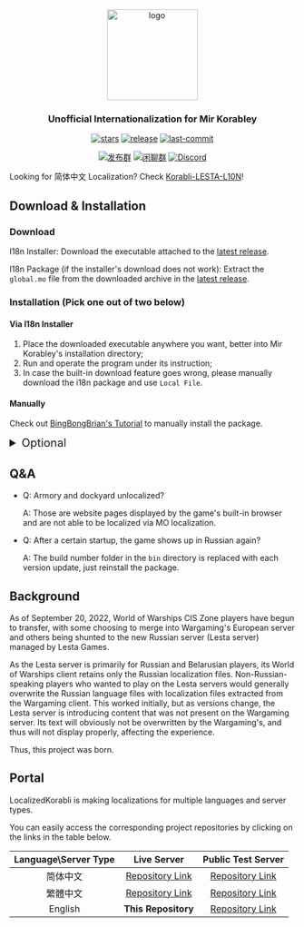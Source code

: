 <div align=center>

  <img  width="160" src="https://github.com/LocalizedKorabli/Korabli-LESTA-L10N/assets/81358657/26415d14-c46e-4bdd-aa26-f7f0234911ce" alt="logo">

<h3>Unofficial Internationalization for Mir Korabley</h3>

[![stars](https://img.shields.io/github/stars/LocalizedKorabli/Korabli-LESTA-I18N.svg?style=for-the-badge)](https://github.com/LocalizedKorabli/Korabli-LESTA-I18N/stargazers)
[![release](https://img.shields.io/github/release/LocalizedKorabli/Korabli-LESTA-I18N.svg?style=for-the-badge)](https://github.com/LocalizedKorabli/Korabli-LESTA-I18N/releases/latest)
[![last-commit](https://img.shields.io/github/last-commit/LocalizedKorabli/Korabli-LESTA-I18N.svg?style=for-the-badge)](https://github.com/LocalizedKorabli/Korabli-LESTA-I18N/commit)

[![发布群](https://img.shields.io/badge/QQ-Publish-red?style=for-the-badge)](https://qm.qq.com/q/oLZZH47TRA)
[![闲聊群](https://img.shields.io/badge/QQ-Chat-blue?style=for-the-badge)](https://qm.qq.com/q/n3gtv0yfwQ)
[![Discord](https://img.shields.io/discord/1275430075369656381?style=for-the-badge)](https://discord.gg/3d9k2mkWy4)

</div>

Looking for 简体中文 Localization? Check [Korabli-LESTA-L10N](https://github.com/LocalizedKorabli/Korabli-LESTA-L10N)!

## Download & Installation

### Download

I18n Installer: Download the executable attached to the [latest release](https://github.com/LocalizedKorabli/I18nInstallerGUI/releases/latest).

I18n Package (if the installer's download does not work): Extract the `global.mo` file from the downloaded archive in the [latest release](https://github.com/LocalizedKorabli/Korabli-LESTA-I18N/releases/latest).

### Installation (Pick one out of two below)

#### Via I18n Installer

1. Place the downloaded executable anywhere you want, better into Mir Korabley's installation directory;
2. Run and operate the program under its instruction;
3. In case the built-in download feature goes wrong, please manually download the i18n package and use `Local File`.

#### Manually

Check out [BingBongBrian's Tutorial](https://www.reddit.com/r/MirKorabley/comments/1c3k3z8/how_to_set_game_client_to_english/) to manually install the package.

<details><summary style="font-size: 20px;">Optional</summary>

#### Mods (Modifications)

Mods for i18n are **NOT READY**.

#### Download Mods

Mods for i18n are **NOT READY**.

#### Apply Mods

Mods for i18n are **NOT READY**.

</details>

## Q&A

- Q: Armory and dockyard unlocalized?

  A: Those are website pages displayed by the game's built-in browser and are not able to be localized via MO localization.
  
- Q: After a certain startup, the game shows up in Russian again?

  A: The build number folder in the `bin` directory is replaced with each version update, just reinstall the package.

## Background

As of September 20, 2022, World of Warships CIS Zone players have begun to transfer, with some choosing to merge into Wargaming's European server and others being shunted to the new Russian server (Lesta server) managed by Lesta Games.

As the Lesta server is primarily for Russian and Belarusian players, its World of Warships client retains only the Russian localization files.
Non-Russian-speaking players who wanted to play on the Lesta servers would generally overwrite the Russian language files with localization files extracted from the Wargaming client.
This worked initially, but as versions change, the Lesta server is introducing content that was not present on the Wargaming server.
Its text will obviously not be overwritten by the Wargaming's, and thus will not display properly, affecting the experience.

Thus, this project was born.

## Portal

LocalizedKorabli is making localizations for multiple languages and server types.

You can easily access the corresponding project repositories by clicking on the links in the table below.

| Language\Server Type | Live Server | Public Test Server |
|:--------------------:|:-----------:|:------------------:|
| 简体中文 | [Repository Link](https://github.com/LocalizedKorabli/Korabli-LESTA-L10N) | [Repository Link](https://github.com/LocalizedKorabli/Korabli-LESTA-L10N-PublicTest) |
| 繁體中文 | [Repository Link](https://github.com/LocalizedKorabli/Korabli-L10n-CHT) | [Repository Link](https://github.com/LocalizedKorabli/Korabli-L10n-CHT-PublicTest) |
| English | **This Repository** | [Repository Link](https://github.com/LocalizedKorabli/Korabli-LESTA-I18N-PublicTest) |

